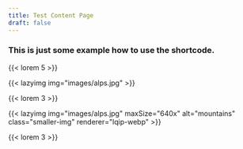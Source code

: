 ```yaml
---
title: Test Content Page
draft: false
---
```


### This is just some example how to use the shortcode.

{{< lorem 5 >}}

{{< lazyimg img="images/alps.jpg" >}}

{{< lorem 3 >}}

<!-- Override some parameters: -->
{{< lazyimg img="images/alps.jpg" maxSize="640x" alt="mountains" class="smaller-img" renderer="lqip-webp" >}}

{{< lorem 3 >}}